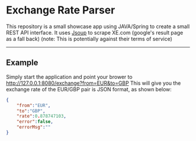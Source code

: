 Exchange Rate Parser
===================


This repository is a small showcase app using JAVA/Spring to create a small REST API interface. It uses [Jsoup](https://github.com/jhy/jsoup) to scrape XE.com (google's result page as a fall back) (note: This is potentially against their terms of service)

----------


Example
-------------

Simply start the application and point your brower to http://127.0.0.1:8080/exchange?from=EUR&to=GBP
This will give you the exchange rate of the EUR/GBP pair is JSON format, as shown below:

```json
{
    "from":"EUR",
    "to":"GBP",
    "rate":0.878747103,
    "error":false,
    "errorMsg":""
}
```
